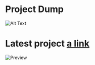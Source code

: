 # Project Dump
![Alt Text](https://github.com/McYum/Project_Dump/blob/main/thisgoeshard.gif)

# Latest project [a link](https://github.com/McYum/Project_Dump/tree/main/Java/Plain/HTTPS_Get)

![Preview](https://gyazo.com/1c8539ba7f241c7c7c385e83ba96ced2.gif)
